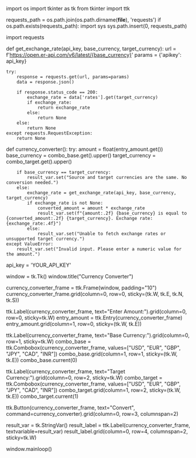 
import os
import tkinter as tk
from tkinter import ttk

requests_path = os.path.join(os.path.dirname(__file__), 'requests')
if os.path.exists(requests_path):
    import sys
    sys.path.insert(0, requests_path)

import requests

def get_exchange_rate(api_key, base_currency, target_currency):
    url = f'https://open.er-api.com/v6/latest/{base_currency}'
    params = {'apikey': api_key}
    
    try:
        response = requests.get(url, params=params)
        data = response.json()

        if response.status_code == 200:
            exchange_rate = data['rates'].get(target_currency)
            if exchange_rate:
                return exchange_rate
            else:
                return None
        else:
            return None
    except requests.RequestException:
        return None

def currency_converter():
    try:
        amount = float(entry_amount.get())
        base_currency = combo_base.get().upper()
        target_currency = combo_target.get().upper()

        if base_currency == target_currency:
            result_var.set("Source and target currencies are the same. No conversion needed.")
        else:
            exchange_rate = get_exchange_rate(api_key, base_currency, target_currency)
            if exchange_rate is not None:
                converted_amount = amount * exchange_rate
                result_var.set(f"{amount:.2f} {base_currency} is equal to {converted_amount:.2f} {target_currency}. Exchange rate: {exchange_rate:.4f}")
            else:
                result_var.set("Unable to fetch exchange rates or unsupported target currency.")
    except ValueError:
        result_var.set("Invalid input. Please enter a numeric value for the amount.")

api_key = 'YOUR_API_KEY'

window = tk.Tk()
window.title("Currency Converter")

currency_converter_frame = ttk.Frame(window, padding="10")
currency_converter_frame.grid(column=0, row=0, sticky=(tk.W, tk.E, tk.N, tk.S))

ttk.Label(currency_converter_frame, text="Enter Amount:").grid(column=0, row=0, sticky=tk.W)
entry_amount = ttk.Entry(currency_converter_frame)
entry_amount.grid(column=1, row=0, sticky=(tk.W, tk.E))

ttk.Label(currency_converter_frame, text="Base Currency:").grid(column=0, row=1, sticky=tk.W)
combo_base = ttk.Combobox(currency_converter_frame, values=["USD", "EUR", "GBP", "JPY", "CAD", "INR"])
combo_base.grid(column=1, row=1, sticky=(tk.W, tk.E))
combo_base.current(0)

ttk.Label(currency_converter_frame, text="Target Currency:").grid(column=0, row=2, sticky=tk.W)
combo_target = ttk.Combobox(currency_converter_frame, values=["USD", "EUR", "GBP", "JPY", "CAD", "INR"])
combo_target.grid(column=1, row=2, sticky=(tk.W, tk.E))
combo_target.current(1)

ttk.Button(currency_converter_frame, text="Convert", command=currency_converter).grid(column=0, row=3, columnspan=2)

result_var = tk.StringVar()
result_label = ttk.Label(currency_converter_frame, textvariable=result_var)
result_label.grid(column=0, row=4, columnspan=2, sticky=tk.W)

window.mainloop()
